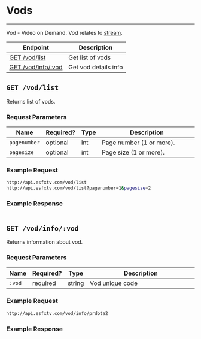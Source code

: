 # Vods

***

Vod - Video on Demand. Vod relates to [stream][streams].

| Endpoint | Description |
| ---- | --------------- |
| [GET /vod/list](/vods.md#get-vodlist) | Get list of vods |
| [GET /vod/info/:vod](/vods.md#get-vodinfovod) | Get vod details info |

[streams]: /streams.md

## `GET /vod/list`

Returns list of vods.

### Request Parameters

<table>
    <thead>
        <tr>
            <th>Name</th>
            <th>Required?</th>
            <th width="50">Type</th>
            <th width=100%>Description</th>
        </tr>
    </thead>
    <tbody>
        <tr>
            <td><code>pagenumber</code></td>
            <td>optional</td>
            <td>int</td>
            <td>Page number (1 or more).</td>
        </tr>
        <tr>
            <td><code>pagesize</code></td>
            <td>optional</td>
            <td>int</td>
            <td>Page size (1 or more).</td>
        </tr>
    </tbody>
</table>

### Example Request

```bash
http://api.esfxtv.com/vod/list
http://api.esfxtv.com/vod/list?pagenumber=1&pagesize=2
```

### Example Response

```json

```

## `GET /vod/info/:vod`

Returns information about vod.

### Request Parameters

<table>
    <thead>
        <tr>
            <th>Name</th>
            <th>Required?</th>
            <th width="50">Type</th>
            <th width=100%>Description</th>
        </tr>
    </thead>
    <tbody>
        <tr>
            <td><code>:vod</code></td>
            <td>required</td>
            <td>string</td>
            <td>Vod unique code</td>
        </tr>
    </tbody>
</table>

### Example Request

```bash
http://api.esfxtv.com/vod/info/prdota2
```

### Example Response

```json

```
